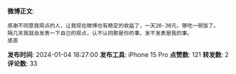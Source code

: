 **微博正文**: 
```
感谢不同意我观点的人，让我现在微博也有稳定的收益了，一天20-30元，够吃一顿饭了。
隔几天我就会发表一下自己的观点，认不认同那是你的事，发不发表是我的事。
感恩
```
**发布时间**: 2024-01-04 18:27:00
**发布工具**: iPhone 15 Pro
**点赞数**: 121
**转发数**: 2
**评论数**: 33
